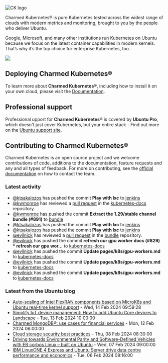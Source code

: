 ![CK logo](https://assets.ubuntu.com/v1/451d4cf4-Charmed+Kubernetes_RGB_onWhite_2022.svg)

Charmed Kubernetes® is pure Kubernetes tested across the widest range of clouds with modern metrics and monitoring, brought to you by the people who deliver Ubuntu.

Google, Microsoft, and many other institutions run Kubernetes on Ubuntu because we focus on the latest container capabilities in modern kernels. That’s why it’s the top choice for enterprise Kubernetes, too.

![](https://assets.ubuntu.com/v1/843c77b6-juju-at-a-glace.svg)

## Deploying Charmed Kubernetes®

To learn more about **Charmed Kubernetes**®, including how to install it on your own cloud, please visit the [Documentation][docs].

## Professional support

Professional upport for **Charmed Kubernetes**® is covered by **Ubuntu Pro**, which doesn't just cover Kubernetes, but your entire stack - Find out more on the [Ubuntu support site](https://ubuntu.com/support).

## Contributing to Charmed Kubernetes®

Charmed Kubernetes is an open source project and we welcome contributions of code, additions to the documentation, feature requests and any and all types of feedback. For more on contributing, see the [official documentation][get-in-touch] on how to contact the team.

<!-- LINKS -->
[docs]: https://ubuntu.com/kubernetes/docs
[get-in-touch]: https://ubuntu.com/kubernetes/docs/get-in-touch

### Latest activity

<!-- activity starts -->
 - [@ktsakalozos](https://github.com/ktsakalozos) has pushed the commit **Play with lxc** to [jenkins](https://github.com/charmed-kubernetes/jenkins)
 - [@kwmonroe](https://github.com/kwmonroe) has reviewed a [pull request](https://github.com/charmed-kubernetes/kubernetes-docs/pull/829) in the [kubernetes-docs](https://github.com/charmed-kubernetes/kubernetes-docs) repository.
 - [@kwmonroe](https://github.com/kwmonroe) has pushed the commit **Extract the 1.29/stable channel bundle (#891)** to [bundle](https://github.com/charmed-kubernetes/bundle)
 - [@ktsakalozos](https://github.com/ktsakalozos) has pushed the commit **Play with lxc** to [jenkins](https://github.com/charmed-kubernetes/jenkins)
 - [@ktsakalozos](https://github.com/ktsakalozos) has pushed the commit **Play with lxc** to [jenkins](https://github.com/charmed-kubernetes/jenkins)
 - [@evilnick](https://github.com/evilnick) has reviewed a [pull request](https://github.com/charmed-kubernetes/bundle/pull/891) in the [bundle](https://github.com/charmed-kubernetes/bundle) repository.
 - [@evilnick](https://github.com/evilnick) has pushed the commit **refresh our gpu worker docs (#829)  * refresh our gpu wor...** to [kubernetes-docs](https://github.com/charmed-kubernetes/kubernetes-docs)
 - [@evilnick](https://github.com/evilnick) has pushed the commit **Update pages/k8s/gpu-workers.md** to [kubernetes-docs](https://github.com/charmed-kubernetes/kubernetes-docs)
 - [@evilnick](https://github.com/evilnick) has pushed the commit **Update pages/k8s/gpu-workers.md** to [kubernetes-docs](https://github.com/charmed-kubernetes/kubernetes-docs)
 - [@evilnick](https://github.com/evilnick) has pushed the commit **Update pages/k8s/gpu-workers.md** to [kubernetes-docs](https://github.com/charmed-kubernetes/kubernetes-docs)
<!-- activity ends -->

<!-- roadmap starts -->

<!-- roadmap ends -->

### Latest from the Ubuntu blog

<!-- blog starts -->
* [Auto-scaling of Intel FlexRAN components based on MicroK8s and Ubuntu real-time kernel support](https://ubuntu.com//blog/auto-scaling-of-intel-flexran-components-based-on-microk8s-and-ubuntu-real-time-kernel-support) - Wed, 14 Feb 2024 09:59:28 
* [Simplify IoT device management: How to add Ubuntu Core devices to Landscape](https://ubuntu.com//blog/simplify-iot-device-management-how-to-add-ubuntu-core-devices-to-landscape) - Tue, 13 Feb 2024 10:00:00 
* [Charmed MongoDB®: use cases for financial services](https://ubuntu.com//blog/mongodb-usecase-financialservices) - Mon, 12 Feb 2024 06:00:00 
* [Cloud storage security best practices](https://ubuntu.com//blog/cloud-storage-security) - Thu, 08 Feb 2024 08:30:00 
* [Driving towards Environmental Parity and Software-Defined Vehicles with EB corbos Linux – built on Ubuntu](https://ubuntu.com//blog/driving-towards-environmental-parity-and-software-defined-vehicles-with-eb-corbos-linux-built-on-ubuntu) - Wed, 07 Feb 2024 09:00:00 
* [IBM LinuxONE 4 Express and Ubuntu Server drive data centre performance and economics](https://ubuntu.com//blog/ibm-linuxone-4-express-and-ubuntu-server-drive-data-centre-performance-and-economics) - Tue, 06 Feb 2024 09:16:00 
<!-- blog ends -->
